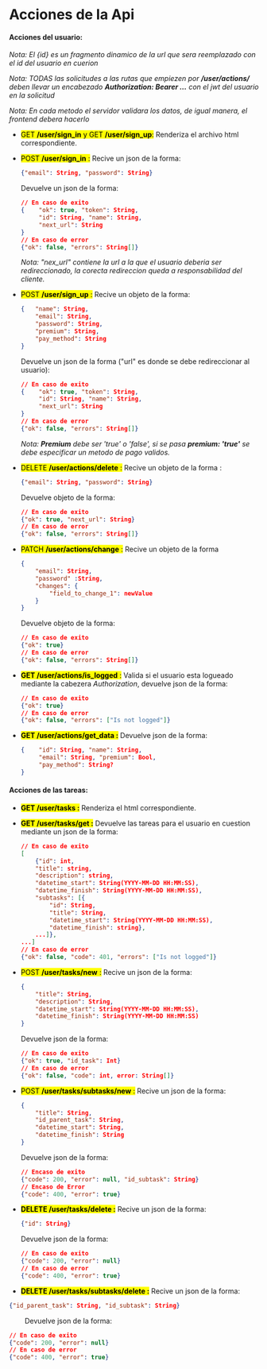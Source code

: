 # Acciones de la Api

#### Acciones del usuario:

*Nota: El {id} es un fragmento dinamico de la url que sera reemplazado con el id del usuario en cuerion*

*Nota: TODAS las solicitudes a las rutas que empiezen por **/user/actions/** deben llevar un encabezado **Authorization: Bearer ...** con el jwt del usuario en la solicitud*

*Nota: En cada metodo el servidor validara los datos, de igual manera, el frontend debera hacerlo*

- <mark>GET **/user/sign_in**  y  GET **/user/sign_up**:</mark> Renderiza el archivo html correspondiente.

- <mark>POST **/user/sign_in** :</mark> Recive un json de la forma: 
  
  ```json
  {"email": String, "password": String} 
  ```
  
  Devuelve un json de la forma:
  
  ```json
  // En caso de exito
  {    "ok": true, "token": String,
       "id": String, "name": String,
       "next_url": String
  }
  // En caso de error
  {"ok": false, "errors": String[]}
  ```
  
  *Nota: "nex_url" contiene la url a la que el usuario deberia ser redireccionado, la corecta redireccion queda a responsabilidad del cliente.*

- <mark>POST **/user/sign_up** :</mark> Recive un objeto de la forma:
  
  ```json
  {   "name": String, 
      "email": String, 
      "password": String, 
      "premium": String, 
      "pay_method": String
  }
  ```
  
  Devuelve un json de la forma ("url" es donde se debe redireccionar al usuario):
  
  ```json
  // En caso de exito
  {    "ok": true, "token": String,
       "id": String, "name": String,
       "next_url": String
  }
  // En caso de error
  {"ok": false, "errors": String[]}
  ```
  
  *Nota: **Premium** debe ser 'true' o 'false', si se pasa **premium: 'true'** se debe especificar un metodo de pago validos.*

- <mark>DELETE **/user/actions/delete** :</mark> Recive un objeto de la forma :
  
  ```json
  {"email": String, "password": String}
  ```
  
  Devuelve objeto de la forma:
  
  ```json
  // En caso de exito
  {"ok": true, "next_url": String}
  // En caso de error
  {"ok": false, "errors": String[]}
  ```

- <mark>PATCH **/user/actions/change** :</mark> Recive un objeto de la forma 
  
  ```json
  { 
      "email": String, 
      "password" :String, 
      "changes": {
          "field_to_change_1": newValue    
      }
  }
  ```
  
  Devuelve objeto de la forma:
  
  ```json
  // En caso de exito
  {"ok": true}
  // En caso de error
  {"ok": false, "errors": String[]}
  ```

- <mark>**GET /user/actions/is_logged** :</mark> Valida si el usuario esta logueado mediante la cabezera *Authorization*, devuelve json de la forma:

  ```json
  // En caso de exito
  {"ok": true}
  // En caso de error
  {"ok": false, "errors": ["Is not logged"]}
  ```

- **<mark>GET /user/actions/get_data :</mark>** Devuelve json de la forma:
  
  ```json
  {    "id": String, "name": String, 
       "email": String, "premium": Bool,
       "pay_method": String?
  }
  ```

#### Acciones de las tareas:

- **<mark>GET /user/tasks :</mark>** Renderiza el html correspondiente.

- **<mark>GET /user/tasks/get :</mark>** Devuelve las tareas para el usuario en cuestion mediante un json de la forma:
  
  ```json
  // En caso de exito
  [
      {"id": int, 
      "title": string, 
      "description": string, 
      "datetime_start": String(YYYY-MM-DD HH:MM:SS), 
      "datetime_finish": String(YYYY-MM-DD HH:MM:SS), 
      "subtasks": [{
          "id": String,
          "title": String, 
          "datetime_start": String(YYYY-MM-DD HH:MM:SS), 
          "datetime_finish": string},
      ...]}, 
  ...]
  // En caso de error
  {"ok": false, "code": 401, "errors": ["Is not logged"]}
  ```

- <mark>POST **/user/tasks/new** :</mark> Recive un json de la forma:
  
  ```json
  {    
      "title": String, 
      "description": String, 
      "datetime_start": String(YYYY-MM-DD HH:MM:SS),
      "datetime_finish": String(YYYY-MM-DD HH:MM:SS)
  }
  ```
  
  Devuelve json de la forma:
  
  ```json
  // En caso de exito
  {"ok": true, "id_task": Int}
  // En caso de error
  {"ok": false, "code": int, error: String[]}
  ```

- <mark>POST **/user/tasks/subtasks/new** :</mark> Recive un json de la forma:
  
  ```json
  {
      "title": String, 
      "id_parent_task": String, 
      "datetime_start": String,
      "datetime_finish": String
  }
  ```
  
  Devuelve json de la forma:
  
  ```json
  // Encaso de exito
  {"code": 200, "error": null, "id_subtask": String}
  // Encaso de Error
  {"code": 400, "error": true}
  ```

- **<mark>DELETE /user/tasks/delete :</mark>** Recive un json de la forma:
  
  ```json
  {"id": String}
  ```
  
  Devuelve json de la forma:
  
  ```json
  // En caso de exito
  {"code": 200, "error": null}
  // En caso de error
  {"code": 400, "error": true}
  ```

- <mark>**DELETE /user/tasks/subtasks/delete :**</mark> Recive un json de la forma:

```json
{"id_parent_task": String, "id_subtask": String}
```

        Devuelve json de la forma:

```json
// En caso de exito
{"code": 200, "error": null}
// En caso de error
{"code": 400, "error": true}
```
